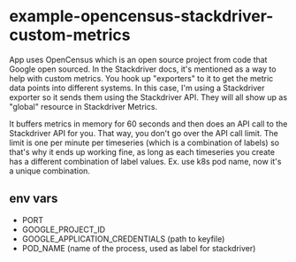 # example-opencensus-stackdriver-custom-metrics

App uses OpenCensus which is an open source project from code that Google open sourced. In the Stackdriver docs, it's mentioned as a way to help with custom metrics. You hook up "exporters" to it to get the metric data points into different systems. In this case, I'm using a Stackdriver exporter so it sends them using the Stackdriver API. They will all show up as "global" resource in Stackdriver Metrics.

It buffers metrics in memory for 60 seconds and then does an API call to the Stackdriver API for you. That way, you don't go over the API call limit. The limit is one per minute per timeseries (which is a combination of labels) so that's why it ends up working fine, as long as each timeseries you create has a different combination of label values. Ex. use k8s pod name, now it's a unique combination.

## env vars

* PORT
* GOOGLE_PROJECT_ID
* GOOGLE_APPLICATION_CREDENTIALS (path to keyfile)
* POD_NAME (name of the process, used as label for stackdriver)